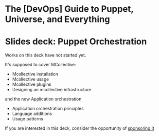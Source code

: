 # The [DevOps] Guide to Puppet, Universe, and Everything

# Slides deck: Puppet Orchestration

Works on this deck have not started yet.

It's supposed to cover MCollective:

- Mcollective installation
- Mcollective usage
- Mcollective plugins
- Designing an mcollective infrastructure

and the new Application orchestration

- Application orchestration principles
- Language additions
- Usage patterns

If you are interested in this deck, consider the opportunity of [sponsoring it](http://www.example42.com/#contact)
